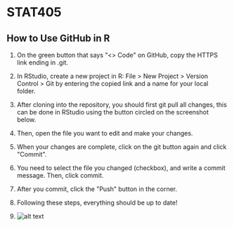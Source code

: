 # STAT405

## How to Use GitHub in R

1.  On the green button that says "\<\> Code" on GitHub, copy the HTTPS link ending in .git.

2.  In RStudio, create a new project in R: File \> New Project \> Version Control \> Git by entering the copied link and a name for your local folder.

3.  After cloning into the repository, you should first git pull all changes, this can be done in RStudio using the button circled on the screenshot below.

4.  Then, open the file you want to edit and make your changes.

5.  When your changes are complete, click on the git button again and click "Commit".

6.  You need to select the file you changed (checkbox), and write a commit message. Then, click commit.

7.  After you commit, click the "Push" button in the corner.

8.  Following these steps, everything should be up to date!

9.  ![alt text]([https://github.com/bshoots17/[reponame]/blob/[branch]/image.jpg?raw=true])
